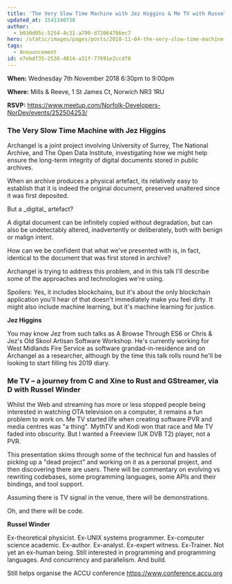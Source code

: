 ```yaml
---
title: 'The Very Slow Time Machine with Jez Higgins & Me TV with Russel Winder'
updated_at: 1541340738
author:
  - b030d05c-5254-4c31-a790-d72064786ec7
hero: /static/images/pages/posts/2018-11-04-the-very-slow-time-machine-with-jez-higgins-and-me-tv-with-russel-winder/hero.jpg
tags:
  - Announcement
id: e7ebdf35-2538-4814-a31f-77891e2ccdf8
---
```

**When:** Wednesday 7th November 2018 6:30pm to 9:00pm

**Where:** Mills & Reeve, 1 St James Ct, Norwich NR3 1RU

**RSVP:** <https://www.meetup.com/Norfolk-Developers-NorDev/events/252504253/>

### The Very Slow Time Machine with Jez Higgins

Archangel is a joint project involving University of Surrey, The National Archive, and The Open Data Institute, investigating how we might help ensure the long-term integrity of digital documents stored in public archives.

When an archive produces a physical artefact, its relatively easy to establish that it is indeed the original document, preserved unaltered since it was first deposited.

But a \_digital\_ artefact?

A digital document can be infinitely copied without degradation, but can also be undetectably altered, inadvertently or deliberately, both with benign or malign intent.

How can we be confident that what we've presented with is, in fact, identical to the document that was first stored in archive?

Archangel is trying to address this problem, and in this talk I'll describe some of the approaches and technologies we're using.

Spoilers: Yes, it includes blockchains, but it's about the only blockchain application you'll hear of that doesn't immediately make you feel dirty. It might also include machine learning, but it's machine learning for justice.

**Jez Higgins**

You may know Jez from such talks as A Browse Through ES6 or Chris & Jez's Old Skool Artisan Software Workshop. He's currently working for West Midlands Fire Service as software grandad-in-residence and on Archangel as a researcher, although by the time this talk rolls round he'll be looking to start filling his 2019 diary.

### Me TV – a journey from C and Xine to Rust and GStreamer, via D with Russel Winder

Whilst the Web and streaming has more or less stopped people being interested in watching OTA television on a computer, it remains a fun problem to work on. Me TV started life when creating software PVR and media centres was "a thing". MythTV and Kodi won that race and Me TV faded into obscurity. But I wanted a Freeview (UK DVB T2) player, not a PVR.

This presentation skims through some of the technical fun and hassles of picking up a "dead project" and working on it as a personal project, and then discovering there are users. There will be commentary on evolving vs rewriting codebases, some programming languages, some APIs and their bindings, and tool support.

Assuming there is TV signal in the venue, there will be demonstrations.

Oh, and there will be code.

**Russel Winder**

Ex-theoretical physicist. Ex-UNIX systems programmer. Ex-computer science academic. Ex-author. Ex-analyst. Ex-expert witness. Ex-Trainer. Not yet an ex-human being. Still interested in programming and programming languages. And concurrency and parallelism. And build.

Still helps organise the ACCU conference <https://www.conference.accu.org>

